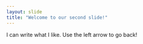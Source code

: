 ```yaml
---
layout: slide
title: "Welcome to our second slide!"
---
```

I can write what I like.
Use the left arrow to go back!